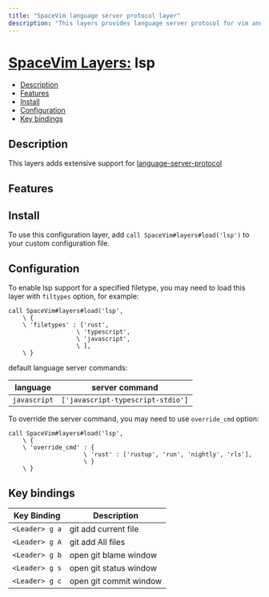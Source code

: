 ```yaml
---
title: "SpaceVim language server protocol layer"
description: "This layers provides language server protocol for vim and neovim"
---
```


# [SpaceVim Layers:](https://spacevim.org/layers) lsp

<!-- vim-markdown-toc GFM -->

- [Description](#description)
- [Features](#features)
- [Install](#install)
- [Configuration](#configuration)
- [Key bindings](#key-bindings)

<!-- vim-markdown-toc -->

## Description

This layers adds extensive support for [language-server-protocol](https://microsoft.github.io/language-server-protocol/)

## Features

## Install

To use this configuration layer, add `call SpaceVim#layers#load('lsp')` to your custom configuration file.

## Configuration

To enable lsp support for a specified filetype, you may need to load this layer with `filtypes` option, for example:

```vim
call SpaceVim#layers#load('lsp',
    \ {
    \ 'filetypes' : ['rust',
                   \ 'typescript',
                   \ 'javascript',
                   \ ],
    \ }
```

default language server commands:

| language     | server command                    |
| ------------ | --------------------------------- |
| `javascript` | `['javascript-typescript-stdio']` |

To override the server command, you may need to use `override_cmd` option:

```vim
call SpaceVim#layers#load('lsp',
    \ {
    \ 'override_cmd' : {
                     \ 'rust' : ['rustup', 'run', 'nightly', 'rls'],
                     \ }
    \ }
```

## Key bindings

| Key Binding    | Description            |
| -------------- | ---------------------- |
| `<Leader> g a` | git add current file   |
| `<Leader> g A` | git add All files      |
| `<Leader> g b` | open git blame window  |
| `<Leader> g s` | open git status window |
| `<Leader> g c` | open git commit window |

